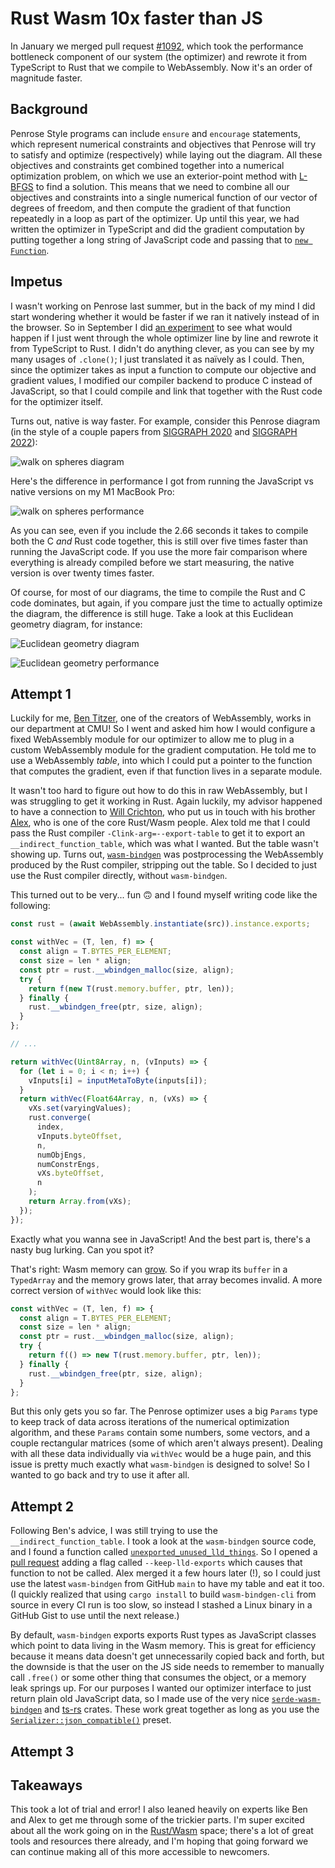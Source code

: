 <script setup>
import BlogMeta from "../../../../src/components/BlogMeta.vue";
</script>

# Rust Wasm 10x faster than JS

<BlogMeta github="samestep" date="2023-06-01" />

In January we merged pull request [#1092][wasm pr], which took the performance
bottleneck component of our system (the optimizer) and rewrote it from
TypeScript to Rust that we compile to WebAssembly. Now it's an order of
magnitude faster.

## Background

Penrose Style programs can include `ensure` and `encourage` statements, which
represent numerical constraints and objectives that Penrose will try to satisfy
and optimize (respectively) while laying out the diagram. All these objectives
and constraints get combined together into a numerical optimization problem, on
which we use an exterior-point method with [L-BFGS][] to find a solution. This
means that we need to combine all our objectives and constraints into a single
numerical function of our vector of degrees of freedom, and then compute the
gradient of that function repeatedly in a loop as part of the optimizer. Up
until this year, we had written the optimizer in TypeScript and did the gradient
computation by putting together a long string of JavaScript code and passing
that to [`new Function`][function constructor].

## Impetus

I wasn't working on Penrose last summer, but in the back of my mind I did start
wondering whether it would be faster if we ran it natively instead of in the
browser. So in September I did [an experiment][experiment] to see what would
happen if I just went through the whole optimizer line by line and rewrote it
from TypeScript to Rust. I didn't do anything clever, as you can see by my many
usages of `.clone()`; I just translated it as naïvely as I could. Then, since
the optimizer takes as input a function to compute our objective and gradient
values, I modified our compiler backend to produce C instead of JavaScript, so
that I could compile and link that together with the Rust code for the optimizer
itself.

Turns out, native is way faster. For example, consider this Penrose diagram (in
the style of a couple papers from [SIGGRAPH 2020][] and [SIGGRAPH 2022][]):

![walk on spheres diagram][walk on spheres]

Here's the difference in performance I got from running the JavaScript vs native
versions on my M1 MacBook Pro:

![walk on spheres performance][walk on spheres perf]

As you can see, even if you include the 2.66 seconds it takes to compile both
the C _and_ Rust code together, this is still over five times faster than
running the JavaScript code. If you use the more fair comparison where
everything is already compiled before we start measuring, the native version is
over twenty times faster.

Of course, for most of our diagrams, the time to compile the Rust and C code
dominates, but again, if you compare just the time to actually optimize the
diagram, the difference is still huge. Take a look at this Euclidean geometry
diagram, for instance:

![Euclidean geometry diagram][siggraph teaser]

![Euclidean geometry performance][siggraph teaser perf]

## Attempt 1

Luckily for me, [Ben Titzer][], one of the creators of WebAssembly, works in our
department at CMU! So I went and asked him how I would configure a fixed
WebAssembly module for our optimizer to allow me to plug in a custom WebAssembly
module for the gradient computation. He told me to use a WebAssembly _table_,
into which I could put a pointer to the function that computes the gradient,
even if that function lives in a separate module.

It wasn't too hard to figure out how to do this in raw WebAssembly, but I was
struggling to get it working in Rust. Again luckily, my advisor happened to have
a connection to [Will Crichton][], who put us in touch with his brother
[Alex][alex crichton], who is one of the core Rust/Wasm people. Alex told me
that I could pass the Rust compiler `-Clink-arg=--export-table` to get it to
export an `__indirect_function_table`, which was what I wanted. But the table
wasn't showing up. Turns out, [`wasm-bindgen`][wasm-bindgen] was postprocessing
the WebAssembly produced by the Rust compiler, stripping out the table. So I
decided to just use the Rust compiler directly, without `wasm-bindgen`.

This turned out to be very... fun 🙃 and I found myself writing code like the
following:

```javascript
const rust = (await WebAssembly.instantiate(src)).instance.exports;

const withVec = (T, len, f) => {
  const align = T.BYTES_PER_ELEMENT;
  const size = len * align;
  const ptr = rust.__wbindgen_malloc(size, align);
  try {
    return f(new T(rust.memory.buffer, ptr, len));
  } finally {
    rust.__wbindgen_free(ptr, size, align);
  }
};

// ...

return withVec(Uint8Array, n, (vInputs) => {
  for (let i = 0; i < n; i++) {
    vInputs[i] = inputMetaToByte(inputs[i]);
  }
  return withVec(Float64Array, n, (vXs) => {
    vXs.set(varyingValues);
    rust.converge(
      index,
      vInputs.byteOffset,
      n,
      numObjEngs,
      numConstrEngs,
      vXs.byteOffset,
      n
    );
    return Array.from(vXs);
  });
});
```

Exactly what you wanna see in JavaScript! And the best part is, there's a nasty
bug lurking. Can you spot it?

That's right: Wasm memory can [grow][]. So if you wrap its `buffer` in a
`TypedArray` and the memory grows later, that array becomes invalid. A more
correct version of `withVec` would look like this:

```javascript
const withVec = (T, len, f) => {
  const align = T.BYTES_PER_ELEMENT;
  const size = len * align;
  const ptr = rust.__wbindgen_malloc(size, align);
  try {
    return f(() => new T(rust.memory.buffer, ptr, len));
  } finally {
    rust.__wbindgen_free(ptr, size, align);
  }
};
```

But this only gets you so far. The Penrose optimizer uses a big `Params` type to
keep track of data across iterations of the numerical optimization algorithm,
and these `Params` contain some numbers, some vectors, and a couple rectangular
matrices (some of which aren't always present). Dealing with all these data
individually via `withVec` would be a huge pain, and this issue is pretty much
exactly what `wasm-bindgen` is designed to solve! So I wanted to go back and try
to use it after all.

## Attempt 2

Following Ben's advice, I was still trying to use the
`__indirect_function_table`. I took a look at the `wasm-bindgen` source code,
and I found a function called
[`unexported_unused_lld_things`][unexported_unused_lld_things]. So I opened a
[pull request][keep-lld-exports] adding a flag called `--keep-lld-exports` which
causes that function to not be called. Alex merged it a few hours later (!), so
I could just use the latest `wasm-bindgen` from GitHub `main` to have my table
and eat it too. (I quickly realized that using `cargo install` to build
`wasm-bindgen-cli` from source in every CI run is too slow, so instead I stashed
a Linux binary in a GitHub Gist to use until the next release.)

By default, `wasm-bindgen` exports exports Rust types as JavaScript classes
which point to data living in the Wasm memory. This is great for efficiency
because it means data doesn't get unnecessarily copied back and forth, but the
downside is that the user on the JS side needs to remember to manually call
`.free()` or some other thing that consumes the object, or a memory leak springs
up. For our purposes I wanted our optimizer interface to just return plain old
JavaScript data, so I made use of the very nice
[`serde-wasm-bindgen`][serde-wasm-bindgen] and [ts-rs][] crates. These work
great together as long as you use the
[`Serializer::json_compatible()`][json_compatible] preset.

## Attempt 3

## Takeaways

This took a lot of trial and error! I also leaned heavily on experts like Ben
and Alex to get me through some of the trickier parts. I'm super excited about
all the work going on in the [Rust/Wasm][rustwasm] space; there's a lot of great
tools and resources there already, and I'm hoping that going forward we can
continue making all of this more accessible to newcomers.

[keep-lld-exports]: https://github.com/rustwasm/wasm-bindgen/pull/3147
[alex crichton]: https://github.com/alexcrichton
[ben titzer]: https://s3d.cmu.edu/people/core-faculty/titzer-ben.html
[experiment]: https://github.com/penrose/experiments/tree/main/2022-optimizer-performance
[function constructor]: https://developer.mozilla.org/en-US/docs/Web/JavaScript/Reference/Global_Objects/Function/Function
[grow]: https://developer.mozilla.org/en-US/docs/WebAssembly/Reference/Memory/Grow
[json_compatible]: https://docs.rs/serde-wasm-bindgen/0.5.0/serde_wasm_bindgen/struct.Serializer.html#method.json_compatible
[l-bfgs]: https://en.wikipedia.org/wiki/Limited-memory_BFGS
[rustwasm]: https://rustwasm.github.io/
[serde-wasm-bindgen]: https://github.com/cloudflare/serde-wasm-bindgen
[siggraph 2020]: http://www.cs.cmu.edu/~kmcrane/Projects/MonteCarloGeometryProcessing/index.html
[siggraph 2022]: https://cs.dartmouth.edu/wjarosz/publications/sawhneyseyb22gridfree.html
[siggraph teaser]: https://raw.githubusercontent.com/penrose/penrose/3f0947795e975c33f7d8cfad0be467746221f005/diagrams/siggraph-teaser-euclidean-teaser.svg
[siggraph teaser perf]: https://raw.githubusercontent.com/penrose/experiments/bc833544044f82b381c643b8a4062146181b8ba0/2022-optimizer-performance/mac-arm/siggraph-teaser-euclidean-teaser.svg
[ts-rs]: https://github.com/Aleph-Alpha/ts-rs
[unexported_unused_lld_things]: https://github.com/rustwasm/wasm-bindgen/blob/0.2.83/crates/cli-support/src/lib.rs#L610-L626
[walk on spheres]: https://raw.githubusercontent.com/penrose/penrose/3f0947795e975c33f7d8cfad0be467746221f005/diagrams/wos-nested-estimator-walk-on-spheres.svg
[walk on spheres perf]: https://raw.githubusercontent.com/penrose/experiments/bc833544044f82b381c643b8a4062146181b8ba0/2022-optimizer-performance/mac-arm/wos-nested-estimator-walk-on-spheres.svg
[wasm pr]: https://github.com/penrose/penrose/pull/1092
[wasm-bindgen]: https://github.com/rustwasm/wasm-bindgen
[will crichton]: https://willcrichton.net/
